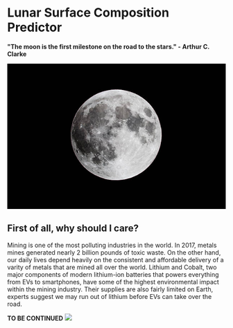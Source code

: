 # Lunar Surface Composition Predictor

**"The moon is the first milestone on the road to the stars." - Arthur C. Clarke**

![](media/luna.jpeg)

## First of all, why should I care?
Mining is one of the most polluting industries in the world. In 2017, metals mines generated nearly 2 billion pounds of toxic waste. On the other hand, our daily lives depend heavily on the consistent and affordable delivery of a varity of metals that are mined all over the world. Lithium and Cobalt, two major components of modern lithium-ion batteries that powers everything from EVs to smartphones, have some of the highest environmental impact within the mining industry. Their supplies are also fairly limited on Earth, experts suggest we may run out of lithium before EVs can take over the road. 

**TO BE CONTINUED**
![](https://youtu.be/QU5f-4CC9Go)